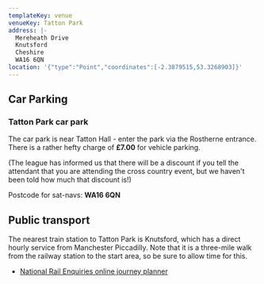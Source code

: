 ```yaml
---
templateKey: venue
venueKey: Tatton Park
address: |-
  Mereheath Drive
  Knutsford
  Cheshire
  WA16 6QN
location: '{"type":"Point","coordinates":[-2.3879515,53.3268903]}'
---
```

## Car Parking

### Tatton Park car park

The car park is near Tatton Hall - enter the park via the Rostherne entrance.
There is a rather hefty charge of **£7.00** for vehicle parking. 
 
(The league has informed us that there will be a discount if you tell the 
attendant that you are attending the cross country event, but we haven't been
told how much that discount is!)

Postcode for sat-navs: **WA16 6QN**

## Public transport

The nearest train station to Tatton Park is Knutsford, which has a direct
hourly service from Manchester Piccadilly. Note that it is a three-mile walk 
from the railway station to the start area, so be sure to allow time for this.

* [National Rail Enquiries online journey planner](http://ojp.nationalrail.co.uk/service/timesandfares/MAN/KNF/110120/1300/arr/110120/1500/dep)

